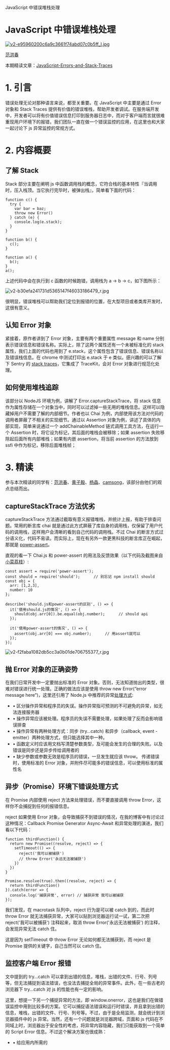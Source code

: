 JavaScript 中错误堆栈处理

# JavaScript 中错误堆栈处理

[![v2-e95960200c6a9c3661f74abd07c0b5ff_l.jpg](../_resources/e9f552e3bc4fdc6de194075e23dc45d8.jpg)](https://www.zhihu.com/people/fanhc)

[范洪春](https://www.zhihu.com/people/fanhc)

本期精读文章：[JavaScript-Errors-and-Stack-Traces](https://link.zhihu.com/?target=http%3A//lucasfcosta.com/2017/02/17/JavaScript-Errors-and-Stack-Traces.html%3Futm_source%3Djavascriptweekly%26utm_medium%3Demail)

# 1. 引言

错误处理无论对那种语言来说，都至关重要。在 JavaScript 中主要是通过 Error 对象和 Stack Traces 提供有价值的错误堆栈，帮助开发者调试。在服务端开发中，开发者可以将有价值错误信息打印到服务器日志中，而对于客户端而言就很难重现用户环境下的报错，我们团队一直在做一个错误监控的应用，在这里也和大家一起讨论下 js 异常监控的常规方式。

# 2. 内容概要

## 了解 Stack

Stack 部分主要在阐明 js 中函数调用栈的概念，它符合栈的基本特性『当调用时，压入栈顶。当它执行完毕时，被弹出栈』，简单看下面的代码：

	function c() {
	  try {
	    var bar = baz;
	    throw new Error()
	  } catch (e) {
	    console.log(e.stack);
	  }
	}
	
	function b() {
	  c();
	}
	
	function a() {
	  b();
	}
	a();

上述代码中会在执行到 c 函数的时候跑错，调用栈为 a -> b -> c，如下图所示：

![v2-b30efa241731d5365147f46033186479_r.jpg](https://gitee.com/hjb2722404/tuchuang/raw/master/img/20210108142816.png)

很明显，错误堆栈可以帮助我们定位到报错的位置，在大型项目或者类库开发时，这很有意义。

## 认知 Error 对象

紧接着，原作者讲到了 Error 对象，主要有两个重要属性 message 和 name 分别表示错误信息和错误名称。实际上，除了这两个属性还有一个未被标准化的 stack 属性，我们上面的代码也用到了 e.stack，这个属性包含了错误信息、错误名称以及错误栈信息。在 chrome 中测试打印出 e.stack 于 e 类似。感兴趣的可以了解下 Sentry 的 [stack traces](https://link.zhihu.com/?target=https%3A//sentry.io/features/stacktrace/)，它集成了 TraceKit，会对 Error 对象进行规范化处理。

## 如何使用堆栈追踪

该部分以 NodeJS 环境为例，讲解了 Error.captureStackTrace，将 stack 信息作为属性存储在一个对象当中，同时可以过滤掉一些无用的堆栈信息。这样可以隐藏掉用户不需要了解的内部细节。作者也以 Chai 为例，内部使用该方法对代码的调用者屏蔽了不相关的实现细节。通过以 Assertion 对象为例，讲述了具体的内部实现，简单来说通过一个 addChainableMethod 链式调用工具方法，在运行一个 Assertion 时，将它设为标记，其后面的堆栈会被移除；如果 assertion 失败移除起后面所有内部堆栈；如果有内嵌 assertion，将当前 assertion 的方法放到 ssfi 中作为标记，移除后面堆栈帧；

# 3. 精读

参与本次精读的同学有：[范洪春](https://www.zhihu.com/people/fanhc/activities)、[黄子毅](https://www.zhihu.com/people/huang-zi-yi-83/answers)、[杨森](https://www.zhihu.com/people/yangsen/answers)、[camsong](https://www.zhihu.com/people/camsong/answers)，该部分由他们的观点总结而出。

## captureStackTrace 方法优劣

captureStackTrace 方法通过截取有意义报错堆栈，并统计上报，有助于排查问题。常用的断言库 chai 就是通过此方式屏蔽了库自身的调用栈，仅保留了用户代码的调用栈，这样用户会清晰的看到自己代码的调用栈。不过 Chai 的断言方式过分语义化，代码不易读。而实际上，现在有另外一款更黑科技的断言库正在崛起，那就是 [power-assert](https://link.zhihu.com/?target=https%3A//github.com/power-assert-js/power-assert)。

直观的看一下 Chai.js 和 power-assert 的用法及反馈效果（以下代码及截图来自[小菜荔枝](https://link.zhihu.com/?target=http%3A//www.jianshu.com/p/41ced3207a0c%25EF%25BC%2589%25EF%25BC%259A)）:

	const assert = require('power-assert');
	const should = require('should');      // 别忘记 npm install should
	const obj = {
	  arr: [1,2,3],
	  number: 10
	};
	
	describe('should.js和power-assert的区别', () => {
	  it('使用should.js的情况', () => {
	    should(obj.arr[0]).be.equal(obj.number);      // should api
	  });
	
	  it('使用power-assert的情况', () => {
	    assert(obj.arr[0] === obj.number);      // 用assert就可以
	  });
	});

![v2-f2faba1082db5cc3a0b01de706755377_r.jpg](https://gitee.com/hjb2722404/tuchuang/raw/master/img/20210108142825.jpg)

## 抛 Error 对象的正确姿势

在我们日常开发中一定要抛出标准的 Error 对象。否则，无法知道抛出的类型，很难对错误进行统一处理。正确的做法应该是使用 throw new Error(“error message here”)，这里还引用了 Node.js 中推荐的异常[处理方式](https://link.zhihu.com/?target=https%3A//www.joyent.com/node-js/production/design/errors):

- • 区分操作异常和程序员的失误。操作异常指可预测的不可避免的异常，如无法连接服务器
- • 操作异常应该被处理。程序员的失误不需要处理，如果处理了反而会影响错误排查
- • 操作异常有两种处理方式：同步 (try…catch) 和异步（callback, event - emitter）两种处理方式，但只能选择其中一种。
- • 函数定义时应该用文档写清楚参数类型，及可能会发生的合理的失败。以及错误是同步还是异步传给调用者的
- • 缺少参数或参数无效是程序员的错误，一旦发生就应该 throw。 传递错误时，使用标准的 Error 对象，并附件尽可能多的错误信息，可以使用标准的属性名

## 异步（Promise）环境下错误处理方式

在 Promise 内部使用 reject 方法来处理错误，而不要直接调用 throw Error，这样你不会捕捉到任何的报错信息。

reject 如果使用 Error 对象，会导致捕获不到错误的情况，在我的博客中有讨论过这种情况：Callback Promise Generator Async-Await 和异常处理的演进，我们看以下代码：

	function thirdFunction() {
	  return new Promise((resolve, reject) => {
	    setTimeout(() => {
	      reject('我可以被捕获')
	      // throw Error('永远无法被捕获')
	    })
	  })
	}
	
	Promise.resolve(true).then((resolve, reject) => {
	  return thirdFunction()
	}).catch(error => {
	  console.log('捕获异常', error) // 捕获异常 我可以被捕获
	});

我们发现，在 macrotask 队列中，reject 行为是可以被 catch 到的，而此时 throw Error 就无法捕获异常，大家可以贴到浏览器运行试一试，第二次把 reject('我可以被捕获') 注释起来，取消 throw Error('永远无法被捕获') 的注释，会发现异常无法 catch 住。

这是因为 setTimeout 中 throw Error 无论如何都无法捕获到，而 reject 是 Promise 提供的关键字，自己当然可以 catch 住。

## 监控客户端 Error 报错

文中提到的 try...catch 可以拿到出错的信息，堆栈，出错的文件、行号、列号等，但无法捕捉到语法错误，也没法去捕捉全局的异常事件。此外，在一些古老的浏览器下 try...catch 对 js 的性能也有一定的影响。

这里，想提一下另一个捕捉异常的方法，即 window.onerror，这也是我们在做错误监控中用到比较多的方案。它可以捕捉语法错误和运行时错误，并且拿到出错的信息，堆栈，出错的文件、行号、列号等。不过，由于是全局监测，就会统计到浏览器插件中的 js 异常。当然，还有一个问题就是浏览器跨域，页面和 js 代码在不同域上时，浏览器出于安全性的考虑，将异常内容隐藏，我们只能获取到一个简单的 Script Error 信息。不过这个解决方案也很成熟：

- • 给应用内所需的 <script> 标签添加 crossorigin 属性；
- • 在 js 所在的 cdn 服务器上添加 Access-Control-Allow-Origin: * HTTP 头；

# 4. 总结

Error 和 Stack 信息对于日常开发来说，尤为重要。如果可以将 Error 统计并上报，更有助于我们排查信息，发现在用户环境下到底触发了什么错误，帮助我们提升产品的稳定性。

> 讨论地址是：> [> JavaScript 中错误堆栈处理 · Issue #9 · dt-fe/weekly](https://link.zhihu.com/?target=https%3A//github.com/dt-fe/weekly/issues/9)

> 如果你想参与讨论，请> [> 点击这里](https://link.zhihu.com/?target=https%3A//github.com/dt-fe/weekly)> ，每周都有新的主题，每周五发布。

编辑于 2017-04-28
「真诚赞赏，手留余香」
还没有人赞赏，快来当第一个赞赏的人吧！
[ 前端开发](https://www.zhihu.com/topic/19550901)